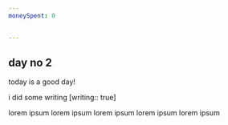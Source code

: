 ```yaml
---
moneySpent: 0

 
---
```

## day no 2
today is a good day!
 

i did some writing [writing:: true]

lorem ipsum lorem ipsum lorem ipsum lorem ipsum lorem ipsum

